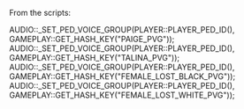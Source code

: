 From the scripts:

AUDIO::_SET_PED_VOICE_GROUP(PLAYER::PLAYER_PED_ID(), GAMEPLAY::GET_HASH_KEY("PAIGE_PVG"));
AUDIO::_SET_PED_VOICE_GROUP(PLAYER::PLAYER_PED_ID(), GAMEPLAY::GET_HASH_KEY("TALINA_PVG"));
AUDIO::_SET_PED_VOICE_GROUP(PLAYER::PLAYER_PED_ID(), GAMEPLAY::GET_HASH_KEY("FEMALE_LOST_BLACK_PVG"));
AUDIO::_SET_PED_VOICE_GROUP(PLAYER::PLAYER_PED_ID(), GAMEPLAY::GET_HASH_KEY("FEMALE_LOST_WHITE_PVG"));